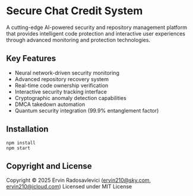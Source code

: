 # Secure Chat Credit System

A cutting-edge AI-powered security and repository management platform that provides intelligent code protection and interactive user experiences through advanced monitoring and protection technologies.

## Key Features

- Neural network-driven security monitoring
- Advanced repository recovery system
- Real-time code ownership verification
- Interactive security tracking interface
- Cryptographic anomaly detection capabilities
- DMCA takedown automation
- Quantum security integration (99.9% entanglement factor)

## Installation

```
npm install
npm start
```

## Copyright and License

Copyright © 2025 Ervin Radosavlevici (ervin210@sky.com, ervin210@icloud.com)
Licensed under MIT License

